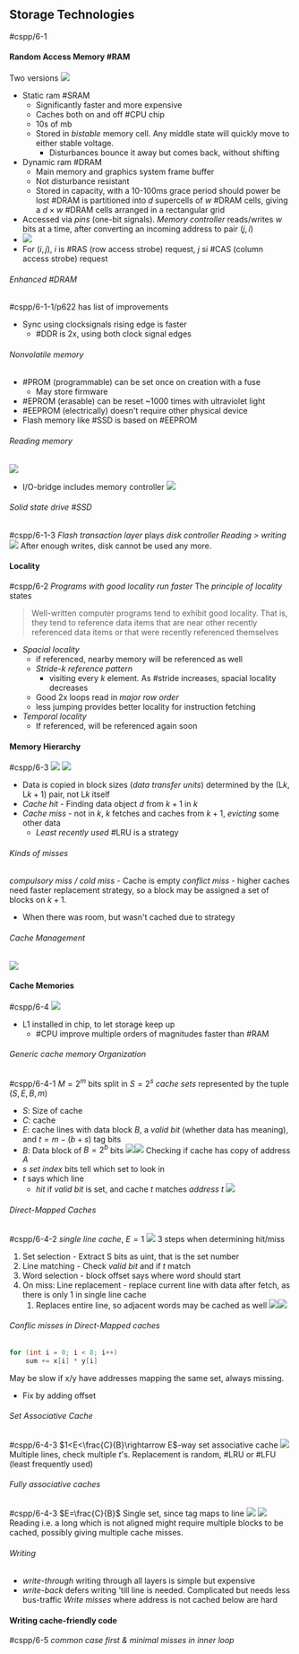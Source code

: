 ## Storage Technologies
#cspp/6-1 
#### Random Access Memory #RAM
Two versions
![](Pasted%20image%2020240326160937.png)
- Static ram #SRAM
	- Significantly faster and more expensive
	- Caches both on and off #CPU chip
	- 10s of mb
	- Stored in *bistable* memory cell. Any middle state will quickly move to either stable voltage.
		- Disturbances bounce it away but comes back, without shifting
- Dynamic ram #DRAM
	- Main memory and graphics system frame buffer
	- Not disturbance resistant
	- Stored in capacity, with a 10-100ms grace period should power be lost
#DRAM is partitioned into $d$ supercells of $w$ #DRAM cells, giving a $d\times w$ #DRAM cells arranged in a rectangular grid
- Accessed via *pins* (one-bit signals). *Memory controller* reads/writes $w$ bits at a time, after converting an incoming address to pair $(j,i)$
- ![](Pasted%20image%2020240326161952.png)
- For $(i,j)$, $i$ is #RAS (row access strobe) request, $j$ si #CAS (column access strobe) request
###### Enhanced #DRAM 
#cspp/6-1-1/p622 has list of improvements
- Sync using clocksignals rising edge is faster
	- #DDR is 2x, using both clock signal edges
###### Nonvolatile memory
- #PROM (programmable) can be set once on creation with a fuse
	- May store firmware
- #EPROM (erasable) can be reset ~1000 times with ultraviolet light
- #EEPROM (electrically) doesn't require other physical device
- Flash memory like #SSD is based on #EEPROM
###### Reading memory
![](Pasted%20image%2020240326170249.png)
- I/O-bridge includes memory controller
![](Pasted%20image%2020240326163131.png)
###### Solid state drive #SSD
#cspp/6-1-3 
*Flash transaction layer* plays *disk controller*
*Reading > writing*
![](Pasted%20image%2020240326163447.png)
After enough writes, disk cannot be used any more.
#### Locality
#cspp/6-2 *Programs with good locality run faster*
The *principle of locality* states
> Well-written computer programs tend to exhibit good locality. That is, they tend to reference data items that are near other recently referenced data items or that were recently referenced themselves
- *Spacial locality*
	- if referenced, nearby memory will be referenced as well
	- *Stride-$k$ reference pattern*
		- visiting every $k$ element. As #stride increases, spacial locality decreases
	- Good 2x loops read in *major row order*
	- less jumping provides better locality for instruction fetching
- *Temporal locality*
	- If referenced, will be referenced again soon
#### Memory Hierarchy
#cspp/6-3
![](Pasted%20image%2020240326164530.png) ![](Pasted%20image%2020240326164902.png)
- Data is copied in block sizes (*data transfer units*) determined by the (L$k$, L$k+1$) pair, not L$k$ itself
- *Cache hit* - Finding data object $d$ from $k+1$ in $k$
- *Cache miss* - not in $k$, $k$ fetches and caches from $k+1$, *evicting* some other data
	- *Least recently used* #LRU is a strategy
###### Kinds of misses
*compulsory miss / cold miss* - Cache is empty
*conflict miss* - higher caches need faster replacement strategy, so a block may be assigned a set of blocks on $k+1$. 
- When there was room, but wasn't cached due to strategy
###### Cache Management
![](Pasted%20image%2020240326165624.png)
#### Cache Memories
#cspp/6-4
![](Pasted%20image%2020240326170255.png)
- L1 installed in chip, to let storage keep up
	- #CPU improve multiple orders of magnitudes faster than #RAM 
###### Generic cache memory Organization
#cspp/6-4-1 
$M=2^m$ bits split in $S=2^s$ *cache sets*
represented by the tuple $(S, E, B, m)$
- $S:$ Size of cache
- $C:$ cache
- $E:$ cache lines with data block $B$, a *valid bit* (whether data has meaning), and $t=m-(b+s)$ tag bits
- $B:$ Data block of $B=2^b$ bits
![](Pasted%20image%2020240326171653.png)![](Pasted%20image%2020240326171720.png)
Checking if cache has copy of address $A$
- $s$ *set index* bits tell which set to look in
- $t$ says which line
	- *hit* if *valid bit* is set, and cache *t* matches *address* *t*
![](Pasted%20image%2020240326172527.png)
###### Direct-Mapped Caches
#cspp/6-4-2 
*single line cache*, $E=1$
![](Pasted%20image%2020240326172538.png)
3 steps when determining hit/miss
1. Set selection - Extract S bits as uint, that is the set number
2. Line matching - Check *valid bit* and if *t* match
3. Word selection - block offset says where word should start
4. On miss: Line replacement - replace current line with data after fetch, as there is only 1 in single line cache
	1. Replaces entire line, so adjacent words may be cached as well
![](Pasted%20image%2020240326172843.png)![](Pasted%20image%2020240326173308.png)
###### Conflic misses in Direct-Mapped caches
```c
for (int i = 0; i < 8; i++)
	sum += x[i] * y[i]
```
May be slow if x/y have addresses mapping the same set, always missing.
 - Fix by adding offset
###### Set Associative Cache
#cspp/6-4-3 $1<E<\frac{C}{B}\rightarrow E$-way set associative cache
![](Pasted%20image%2020240326174010.png)
Multiple lines, check multiple *t*'s. Replacement is random, #LRU or #LFU (least frequently used)
###### Fully associative caches
#cspp/6-4-3 $E=\frac{C}{B}$
Single set, since tag maps to line
![](Pasted%20image%2020240326174348.png)
![](Pasted%20image%2020240410082130.png)
Reading i.e. a long which is not aligned might require multiple blocks to be cached, possibly giving multiple cache misses.
###### Writing
- *write-through* writing through all layers is simple but expensive
- *write-back* defers writing 'till line is needed. Complicated but needs less bus-traffic
*Write misses* where address is not cached below are hard
#### Writing cache-friendly code
#cspp/6-5 *common case first & minimal misses in inner loop*
